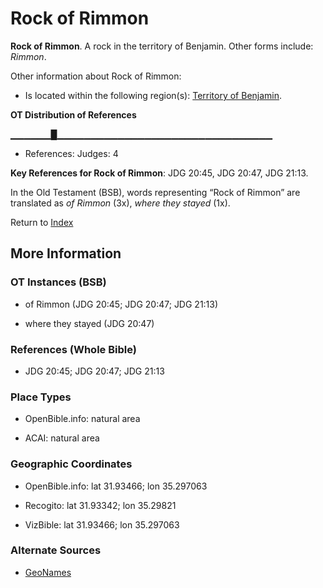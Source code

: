 # Rock of Rimmon
**Rock of Rimmon**. 
A rock in the territory of Benjamin. 
Other forms include: 
*Rimmon*. 




Other information about Rock of Rimmon:


* Is located within the following region(s): 
[Territory of Benjamin](TerritoryOfBenjamin.md). 


**OT Distribution of References**

▁▁▁▁▁▁█▁▁▁▁▁▁▁▁▁▁▁▁▁▁▁▁▁▁▁▁▁▁▁▁▁▁▁▁▁▁▁▁
* References: Judges: 4



**Key References for Rock of Rimmon**: 
JDG 20:45, JDG 20:47, JDG 21:13. 


In the Old Testament (BSB), words representing “Rock of Rimmon” are translated as 
*of Rimmon* (3x), *where they stayed* (1x). 




Return to [Index](00-Index.md)

## More Information

### OT Instances (BSB)

* of Rimmon (JDG 20:45; JDG 20:47; JDG 21:13)

* where they stayed (JDG 20:47)



### References (Whole Bible)

* JDG 20:45; JDG 20:47; JDG 21:13


### Place Types

* OpenBible.info: natural area

* ACAI: natural area



### Geographic Coordinates

* OpenBible.info: lat 31.93466; lon 35.297063

* Recogito: lat 31.93342; lon 35.29821

* VizBible: lat 31.93466; lon 35.297063



### Alternate Sources

* [GeoNames](http://sws.geonames.org/282234)



